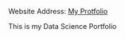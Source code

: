 Website Address: [My Protfolio](https://hwarriach.github.io/My_portfolio/)


This is my Data Science Portfolio


